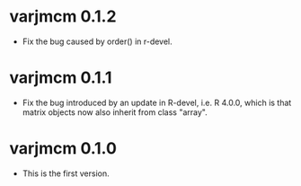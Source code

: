 # varjmcm 0.1.2

  * Fix the bug caused by order() in r-devel.

# varjmcm 0.1.1

  * Fix the bug introduced by an update in R-devel, i.e. R 4.0.0, which is that matrix objects now also inherit from class "array".
  
# varjmcm 0.1.0

  * This is the first version.